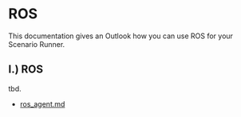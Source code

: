 # ROS

This documentation gives an Outlook how you can use ROS for your Scenario Runner.

## I.) ROS
tbd.
- [ros_agent.md](ros_agent.md)